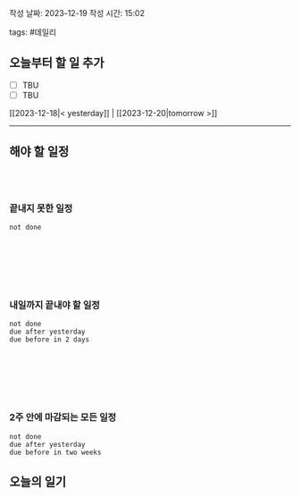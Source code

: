 
작성 날짜: 2023-12-19
작성 시간: 15:02

tags: #데일리

## 오늘부터 할 일 추가
- [ ] TBU  
- [ ] TBU

[[2023-12-18|< yesterday]] | [[2023-12-20|tomorrow >]]  
  
---  
## 해야 할 일정  

<br></br>
### 끝내지 못한 일정

```tasks
not done
```
<br></br>

<br></br>
### 내일까지 끝내야 할 일정
```tasks
not done
due after yesterday
due before in 2 days
```
<br></br>

<br></br>
### 2주 안에 마감되는 모든 일정
```tasks
not done
due after yesterday
due before in two weeks
```



## 오늘의 일기
